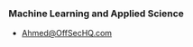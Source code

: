 <!--<p align="left"> <img src="https://komarev.com/ghpvc/?username=a7med7x7&label=Profile%20views&color=0e75b6&style=flat" alt="a7med7x7" /> </p> -->

<h3 align="left">Machine Learning and Applied Science</h3>


<p align='center'>
</p>

- Ahmed@OffSecHQ.com
